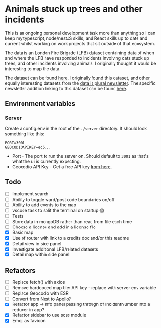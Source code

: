 # Animals stuck up trees and other incidents

This is an ongoing personal development task more than anything so I can keep my typescript, node/nestJS skills, and React skills up to date and current whilst working on work projects that sit outside of that ecosystem. 

The data is an London Fire Brigade (LFB) dataset containing data of when and where the LFB have responded to incidents involving cats stuck up trees, and other incidents involving animals. I originally thought it would be interesting to map the data. 

The dataset can be found [here](https://data.london.gov.uk/dataset/animal-rescue-incidents-attended-by-lfb). I originally found this dataset, and other equally interesting datasets from the [data is plural newsletter](https://www.data-is-plural.com/). The specific newsletter addition linking to this dataset can be found [here](https://www.data-is-plural.com/archive/2021-06-16-edition/). 

## Environment variables

### Server

Create a config.env in the root of the `./server` directory. It should look something like this:

```
PORT=3001
GEOCODIOAPIKEY=ec5...
```

- Port - The port to run the server on. Should default to `3001` as that's what the ui is currently expecting. 
- Geocodio API Key - Get a free API key [from here](https://www.geocod.io/). 

## Todo

- [ ] Implement search
- [ ] Ability to toggle ward/post code boundaries on/off 
- [ ] Ability to add events to the map
- [ ] vscode task to split the terminal on startup 😱
- [ ] Tests
- [ ] Store data in mongoDB rather than read from file each time
- [ ] Choose a license and add in a license file
- [x] Basic map
- [x] Use of router with link to a credits doc and/or this readme
- [x] Detail view in side panel
- [x] Investigate additional LFB/related datasets
- [x] Detail map within side panel

## Refactors

- [ ] Replace fetch() with axios 
- [ ] Remove hardcoded map tiler API key - replace with server env variable
- [ ] Replace Geocodio with ESRI
- [ ] Convert from Nest to Apollo? 
- [x] Refactor app -> info panel passing through of incidentNumber into a reducer in app? 
- [x] Refactor sidebar to use scss module 
- [x] Emoji as favicon 
